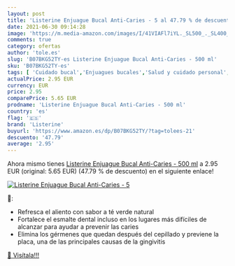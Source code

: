 ```yaml
---
layout: post
title: 'Listerine Enjuague Bucal Anti-Caries - 5 al 47.79 % de descuento'
date: 2021-06-30 09:14:28
image: 'https://m.media-amazon.com/images/I/41VIAFl7iYL._SL500_._SL400_.jpg'
comments: true
category: ofertas
author: 'tole.es'
slug: 'B07BKG52TY-es Listerine Enjuague Bucal Anti-Caries - 500 ml'
sku: 'B07BKG52TY-es'
tags: [ 'Cuidado bucal','Enjuagues bucales','Salud y cuidado personal','listerine', ]
actualPrice: 2.95 EUR
currency: EUR
price: 2.95
comparePrice: 5.65 EUR
prodname: 'Listerine Enjuague Bucal Anti-Caries - 500 ml'
country: 'es'
flag: '🇪🇸'
brand: 'Listerine'
buyurl: 'https://www.amazon.es/dp/B07BKG52TY/?tag=tolees-21'
descuento: '47.79'
average: '2.95'
---
```


Ahora mismo tienes [Listerine Enjuague Bucal Anti-Caries - 500 ml](https://www.amazon.es/dp/B07BKG52TY/?tag=tolees-21) a 2.95 EUR (original: 5.65 EUR) (47.79 %  de descuento) en el siguiente enlace!

[![Listerine Enjuague Bucal Anti-Caries - 5](https://m.media-amazon.com/images/I/41VIAFl7iYL._SL500_._SL400_.jpg)](https://www.amazon.es/dp/B07BKG52TY/?tag=tolees-21)

🔎:

- Refresca el aliento con sabor a té verde natural
- Fortalece el esmalte dental incluso en los lugares más difíciles de alcanzar para ayudar a prevenir las caries
- Elimina los gérmenes que quedan después del cepillado y previene la placa, una de las principales causas de la gingivitis

[🛒 Visítala!!!](https://www.amazon.es/dp/B07BKG52TY/?tag=tolees-21)
